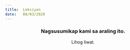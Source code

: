 ```yaml
---
title:  Leksiyon
date:   08/03/2020
---
```


### <center>Nagsusumikap kami sa araling ito.</center>
<center>Lihog liwat.</center>